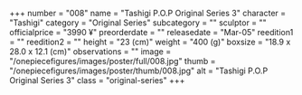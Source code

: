 +++
number = "008"
name = "Tashigi P.O.P Original Series 3"
character = "Tashigi"
category = "Original Series"
subcategory = ""
sculptor = ""
officialprice = "3990 ¥"
preorderdate = ""
releasedate = "Mar-05"
reedition1 = ""
reedition2 = ""
height = "23 (cm)"
weight = "400 (g)"
boxsize = "18.9 x 28.0 x 12.1 (cm)"
observations = ""
image = "/onepiecefigures/images/poster/full/008.jpg"
thumb = "/onepiecefigures/images/poster/thumb/008.jpg"
alt = "Tashigi P.O.P Original Series 3"
class = "original-series"
+++
